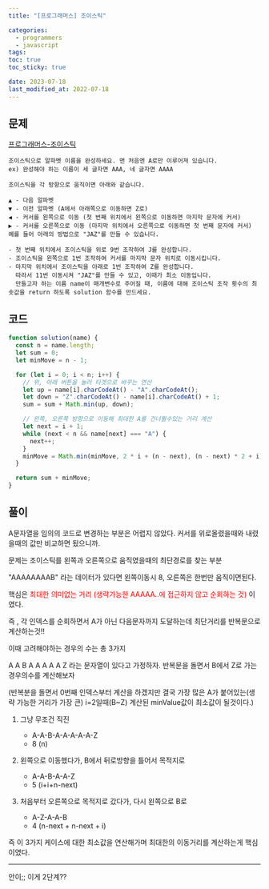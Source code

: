 ```yaml
---
title: "[프로그래머스] 조이스틱"

categories:
  - programmers
  - javascript
tags:
toc: true
toc_sticky: true

date: 2023-07-18
last_modified_at: 2022-07-18
---
```


## 문제

[프로그래머스-조이스틱](https://school.programmers.co.kr/learn/courses/30/lessons/42860#)

```
조이스틱으로 알파벳 이름을 완성하세요. 맨 처음엔 A로만 이루어져 있습니다.
ex) 완성해야 하는 이름이 세 글자면 AAA, 네 글자면 AAAA

조이스틱을 각 방향으로 움직이면 아래와 같습니다.

▲ - 다음 알파벳
▼ - 이전 알파벳 (A에서 아래쪽으로 이동하면 Z로)
◀ - 커서를 왼쪽으로 이동 (첫 번째 위치에서 왼쪽으로 이동하면 마지막 문자에 커서)
▶ - 커서를 오른쪽으로 이동 (마지막 위치에서 오른쪽으로 이동하면 첫 번째 문자에 커서)
예를 들어 아래의 방법으로 "JAZ"를 만들 수 있습니다.

- 첫 번째 위치에서 조이스틱을 위로 9번 조작하여 J를 완성합니다.
- 조이스틱을 왼쪽으로 1번 조작하여 커서를 마지막 문자 위치로 이동시킵니다.
- 마지막 위치에서 조이스틱을 아래로 1번 조작하여 Z를 완성합니다.
  따라서 11번 이동시켜 "JAZ"를 만들 수 있고, 이때가 최소 이동입니다.
  만들고자 하는 이름 name이 매개변수로 주어질 때, 이름에 대해 조이스틱 조작 횟수의 최솟값을 return 하도록 solution 함수를 만드세요.
```

## 코드

```javascript
function solution(name) {
  const n = name.length;
  let sum = 0;
  let minMove = n - 1;

  for (let i = 0; i < n; i++) {
    // 위, 아래 버튼을 눌러 타겟으로 바꾸는 연산
    let up = name[i].charCodeAt() - "A".charCodeAt();
    let down = "Z".charCodeAt() - name[i].charCodeAt() + 1;
    sum = sum + Math.min(up, down);

    // 왼쪽, 오른쪽 방향으로 이동해 최대한 A를 건너뛸수있는 거리 계산
    let next = i + 1;
    while (next < n && name[next] === "A") {
      next++;
    }
    minMove = Math.min(minMove, 2 * i + (n - next), (n - next) * 2 + i);
  }

  return sum + minMove;
}
```

## 풀이

A문자열을 임의의 코드로 변경하는 부분은 어렵지 않았다. 커서를 위로올렸을때와 내렸을때의 값만 비교하면 됬으니까.

문제는 조이스틱를 왼쪽과 오른쪽으로 움직였을때의 최단경로를 찾는 부분

"AAAAAAAAB" 라는 데이터가 있다면 왼쪽이동시 8, 오른쪽은 한번만 움직이면된다.

핵심은 <span style="color:red">최대한 의미없는 거리 (생략가능한 AAAAA..에 접근하지 않고 순회하는 것)</span> 이였다.

즉 , 각 인덱스를 순회하면서 A가 아닌 다음문자까지 도달하는데 최단거리를 반복문으로 계산하는것!!

이때 고려해야하는 경우의 수는 총 3가지

A A B A A A A A Z 라는 문자열이 있다고 가정하자. 반복문을 돌면서 B에서 Z로 가는 경우의수를 계산해보자

(반복분을 돌면서 0번째 인덱스부터 계산을 하겠지만 결국 가장 많은 A가 붙어있는(생략 가능한 거리가 가장 큰) i=2일때(B~Z) 계산된 minValue값이 최소값이 될것이다.)

1. 그냥 무조건 직진

   - A-A-B-A-A-A-A-A-Z
   - 8 (n)

2. 왼쪽으로 이동했다가, B에서 뒤로방향을 틀어서 목적지로

   - A-A-B-A-A-Z
   - 5 (i+i+n-next)

3. 처음부터 오른쪽으로 목적지로 갔다가, 다시 왼쪽으로 B로
   - A-Z-A-A-B
   - 4 (n-next + n-next + i)

즉 이 3가지 케이스에 대한 최소값을 연산해가며 최대한의 이동거리를 계산하는게 핵심이였다.

---

안이;; 이게 2단계??
